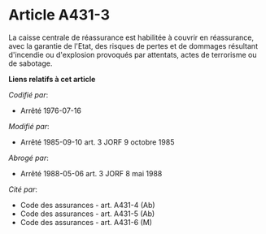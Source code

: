 # Article A431-3

La caisse centrale de réassurance est habilitée à couvrir en réassurance, avec la garantie de l'Etat, des risques de pertes
et de dommages résultant d'incendie ou d'explosion provoqués par attentats, actes de terrorisme ou de sabotage.

**Liens relatifs à cet article**

_Codifié par_:

  - Arrêté 1976-07-16

_Modifié par_:

  - Arrêté 1985-09-10 art. 3 JORF 9 octobre 1985

_Abrogé par_:

  - Arrêté 1988-05-06 art. 3 JORF 8 mai 1988

_Cité par_:

  - Code des assurances - art. A431-4 (Ab)
  - Code des assurances - art. A431-5 (Ab)
  - Code des assurances - art. A431-6 (M)
